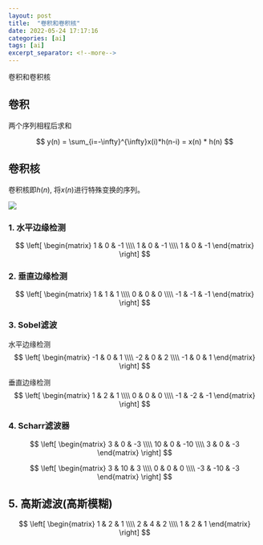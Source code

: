 ```yaml
---
layout: post
title:  "卷积和卷积核"
date: 2022-05-24 17:17:16
categories: [ai]
tags: [ai]
excerpt_separator: <!--more-->
---
```

卷积和卷积核
<!--more-->

## 卷积

两个序列相程后求和

$$ y(n) = \sum_{i=-\infty}^{\infty}x(i)*h(n-i) = x(n) * h(n) $$

## 卷积核

卷积核即$h(n)$, 将$x(n)$进行特殊变换的序列。

![](/images/1_Eai425FYQQSNOaahTXqtgg.gif)

### 1. 水平边缘检测

$$
 \left[
 \begin{matrix}
   1 & 0 & -1 \\\\
   1 & 0 & -1 \\\\
   1 & 0 & -1
  \end{matrix}
  \right]
$$

### 2. 垂直边缘检测

$$
 \left[
 \begin{matrix}
   1 & 1 & 1 \\\\
   0 & 0 & 0 \\\\
   -1 & -1 & -1
  \end{matrix}
  \right]
$$

### 3. Sobel滤波

水平边缘检测
$$
 \left[
 \begin{matrix}
   -1 & 0 & 1 \\\\
   -2 & 0 & 2 \\\\
   -1 & 0 & 1
  \end{matrix}
  \right]
$$

垂直边缘检测
$$
 \left[
 \begin{matrix}
   1 & 2 & 1 \\\\
   0 & 0 & 0 \\\\
   -1 & -2 & -1
  \end{matrix}
  \right]
$$

### 4. Scharr滤波器

$$
 \left[
 \begin{matrix}
   3 & 0 & -3 \\\\
   10 & 0 & -10 \\\\
   3 & 0 & -3
  \end{matrix}
  \right]
$$


$$
 \left[
 \begin{matrix}
   3 & 10 & 3 \\\\
   0 & 0 & 0 \\\\
   -3 & -10 & -3
  \end{matrix}
  \right]
$$


## 5. 高斯滤波(高斯模糊)

$$
 \left[
 \begin{matrix}
   1 & 2 & 1 \\\\
   2 & 4 & 2 \\\\
   1 & 2 & 1
  \end{matrix}
  \right]
$$